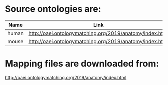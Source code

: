 # Source ontologies are:
| Name | Link |
| ------------- |:-------------:|
| human |http://oaei.ontologymatching.org/2019/anatomy/index.html|
|mouse |http://oaei.ontologymatching.org/2019/anatomy/index.html|

# Mapping files are downloaded from:
http://oaei.ontologymatching.org/2019/anatomy/index.html


